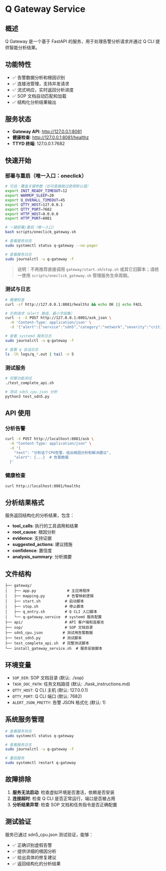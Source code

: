 # Q Gateway Service

## 概述
Q Gateway 是一个基于 FastAPI 的服务，用于处理告警分析请求并通过 Q CLI 提供智能分析结果。

## 功能特性
- ✅ 告警数据分析和根因识别
- ✅ 连接池管理，支持并发请求
- ✅ 流式响应，实时返回分析进度
- ✅ SOP 文档自动匹配和加载
- ✅ 结构化分析结果输出

## 服务状态
- **Gateway API**: http://127.0.0.1:8081
- **健康检查**: http://127.0.0.1:8081/healthz
- **TTYD 终端**: 127.0.0.1:7682

## 快速开始

### 部署与重启（唯一入口：oneclick）
```bash
# 可选：覆盖关键参数（也可直接跳过使用默认值）
export INIT_READY_TIMEOUT=12
export WARMUP_SLEEP=20
export Q_OVERALL_TIMEOUT=45
export QTTY_HOST=127.0.0.1
export QTTY_PORT=7682
export HTTP_HOST=0.0.0.0
export HTTP_PORT=8081

# 一键部署/重启（唯一入口）
bash scripts/oneclick_gateway.sh

# 查看服务状态
sudo systemctl status q-gateway --no-pager

# 查看服务日志
sudo journalctl -u q-gateway -f
```

> 说明：不再推荐直接调用 `gateway/start.sh`/`stop.sh` 或其它旧脚本；请统一使用 `scripts/oneclick_gateway.sh` 管理服务生命周期。

### 测试与日志

```bash
# 健康检查
curl -sf http://127.0.0.1:8081/healthz && echo OK || echo FAIL

# 示例请求（alert 路径，最小字段集）
curl -s -X POST http://127.0.0.1:8081/ask_json \
  -H 'Content-Type: application/json' \
  -d '{"alert":{"service":"sdn5","category":"network","severity":"critical","region":"aps1","title":"sdn5 container CPU usage is too high","metadata":{"group_id":"sdn5_critical"}}}' | jq .

# 查看 systemd 服务日志
sudo journalctl -u q-gateway -f

# 查看 q 会话日志
ls -lh logs/q_*.out | tail -n 5
```

### 测试服务
```bash
# 完整功能测试
./test_complete_api.sh

# 测试 sdn5_cpu.json 分析
python3 test_sdn5.py
```

## API 使用

### 分析告警
```bash
curl -X POST http://localhost:8081/ask \
  -H "Content-Type: application/json" \
  -d '{
    "text": "分析这个CPU告警，给出根因分析和解决建议",
    "alert": {...}  # 告警数据
  }'
```

### 健康检查
```bash
curl http://localhost:8081/healthz
```

## 分析结果格式

服务返回结构化的分析结果，包含：

- **tool_calls**: 执行的工具调用和结果
- **root_cause**: 根因分析
- **evidence**: 支持证据
- **suggested_actions**: 建议措施
- **confidence**: 置信度
- **analysis_summary**: 分析摘要

## 文件结构

```
├── gateway/
│   ├── app.py              # 主应用程序
│   ├── mapping.py          # 告警映射逻辑
│   ├── start.sh           # 启动脚本
│   ├── stop.sh            # 停止脚本
│   ├── q_entry.sh         # Q CLI 入口脚本
│   └── q-gateway.service  # systemd 服务配置
├── api/                   # API 客户端和连接池
├── sop/                   # SOP 文档目录
├── sdn5_cpu.json         # 测试用告警数据
├── test_sdn5.py          # 测试脚本
├── test_complete_api.sh  # 完整测试脚本
└── install_gateway_service.sh  # 服务安装脚本
```

## 环境变量

- `SOP_DIR`: SOP 文档目录 (默认: ./sop)
- `TASK_DOC_PATH`: 任务文档路径 (默认: ./task_instructions.md)
- `QTTY_HOST`: Q CLI 主机 (默认: 127.0.0.1)
- `QTTY_PORT`: Q CLI 端口 (默认: 7682)
- `ALERT_JSON_PRETTY`: 告警 JSON 格式化 (默认: 1)

## 系统服务管理

```bash
# 查看服务状态
sudo systemctl status q-gateway

# 查看服务日志
sudo journalctl -u q-gateway -f

# 重启服务
sudo systemctl restart q-gateway
```

## 故障排除

1. **服务无法启动**: 检查虚拟环境是否激活，依赖是否安装
2. **连接超时**: 检查 Q CLI 是否正常运行，端口是否被占用
3. **分析结果异常**: 检查 SOP 文档和任务指令是否正确配置

## 测试验证

服务已通过 sdn5_cpu.json 测试验证，能够：
- ✅ 正确识别虚假告警
- ✅ 提供详细的根因分析
- ✅ 给出具体的修复建议
- ✅ 返回结构化的分析结果
